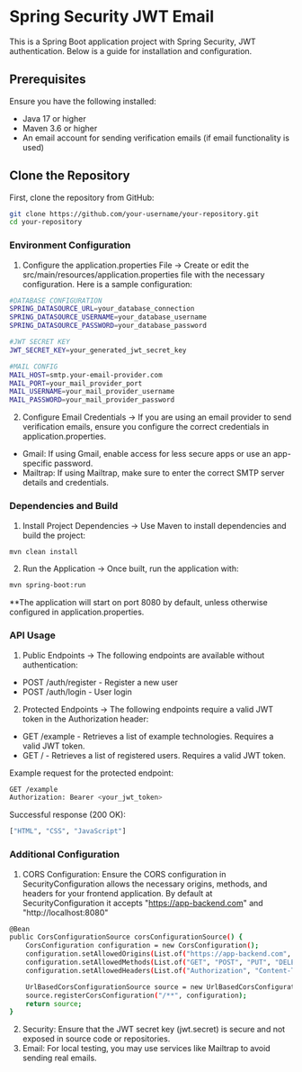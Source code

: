 # **Spring Security JWT Email**

This is a Spring Boot application project with Spring Security, JWT authentication. Below is a guide for installation and configuration.

## **Prerequisites**

Ensure you have the following installed:

- Java 17 or higher
- Maven 3.6 or higher
- An email account for sending verification emails (if email functionality is used)

## **Clone the Repository**

First, clone the repository from GitHub:

```bash
git clone https://github.com/your-username/your-repository.git
cd your-repository
```

### **Environment Configuration**
1. Configure the application.properties File ->
Create or edit the src/main/resources/application.properties file with the necessary configuration. Here is a sample configuration:
```bash
#DATABASE CONFIGURATION
SPRING_DATASOURCE_URL=your_database_connection
SPRING_DATASOURCE_USERNAME=your_database_username
SPRING_DATASOURCE_PASSWORD=your_database_password

#JWT SECRET KEY
JWT_SECRET_KEY=your_generated_jwt_secret_key

#MAIL CONFIG
MAIL_HOST=smtp.your-email-provider.com
MAIL_PORT=your_mail_provider_port
MAIL_USERNAME=your_mail_provider_username
MAIL_PASSWORD=your_mail_provider_password
```
2. Configure Email Credentials ->
If you are using an email provider to send verification emails, ensure you configure the correct credentials in application.properties.

- Gmail: If using Gmail, enable access for less secure apps or use an app-specific password.
- Mailtrap: If using Mailtrap, make sure to enter the correct SMTP server details and credentials.

### **Dependencies and Build**
1. Install Project Dependencies ->
Use Maven to install dependencies and build the project:
```bash
mvn clean install
```
2. Run the Application -> 
Once built, run the application with:
```bash
mvn spring-boot:run
```
**The application will start on port 8080 by default, unless otherwise configured in application.properties.

### **API Usage**
1. Public Endpoints -> The following endpoints are available without authentication:
- POST /auth/register - Register a new user
- POST /auth/login - User login
2. Protected Endpoints -> The following endpoints require a valid JWT token in the Authorization header:
- GET /example - Retrieves a list of example technologies. Requires a valid JWT token.
- GET / - Retrieves a list of registered users. Requires a valid JWT token.

Example request for the protected endpoint:
```bash
GET /example
Authorization: Bearer <your_jwt_token>
```
Successful response (200 OK):
```bash
["HTML", "CSS", "JavaScript"]
```

### Additional Configuration
1. CORS Configuration: Ensure the CORS configuration in SecurityConfiguration allows the necessary origins, methods, and headers for your frontend application. By default at SecurityConfiguration it accepts "https://app-backend.com" and "http://localhost:8080"
```bash
@Bean
public CorsConfigurationSource corsConfigurationSource() {
    CorsConfiguration configuration = new CorsConfiguration();
    configuration.setAllowedOrigins(List.of("https://app-backend.com", "http://localhost:8080"));
    configuration.setAllowedMethods(List.of("GET", "POST", "PUT", "DELETE"));
    configuration.setAllowedHeaders(List.of("Authorization", "Content-Type"));

    UrlBasedCorsConfigurationSource source = new UrlBasedCorsConfigurationSource();
    source.registerCorsConfiguration("/**", configuration);
    return source;
}
```
2. Security: Ensure that the JWT secret key (jwt.secret) is secure and not exposed in source code or repositories.
3. Email: For local testing, you may use services like Mailtrap to avoid sending real emails.
